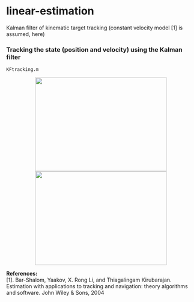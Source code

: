 # linear-estimation
Kalman filter of kinematic target tracking (constant velocity model [1] is assumed, here) 

### Tracking the state (position and velocity) using the Kalman filter
```
KFtracking.m
```
<p align="center">
<img src="plots/position.png" width="350" height="250"> 
<img src="plots/velocity.png" width="350" height="250"> 
</p>


**References:**  
[1]. Bar-Shalom, Yaakov, X. Rong Li, and Thiagalingam Kirubarajan. Estimation with applications to tracking and navigation: theory algorithms and software. John Wiley & Sons, 2004
